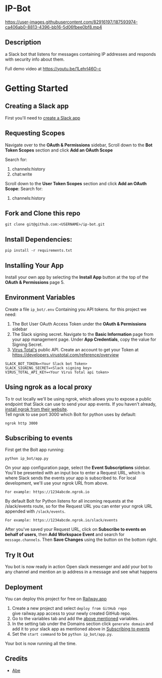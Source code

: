 # IP-Bot


https://user-images.githubusercontent.com/82916197/187593974-ca406ab0-8813-4396-bb16-5d06fbee0bf8.mp4


## Description

a Slack bot that listens for messages containing IP addresses and responds with security info about them.

Full demo video at https://youtu.be/1LehrI46O-c

# Getting Started

## Creating a Slack app
First you'll need to [create a Slack app](https://api.slack.com/apps?new_app=1&ref=bolt_start_hub)

## Requesting Scopes
Navigate over to the **OAuth & Permissions** sidebar, Scroll down to the **Bot Token Scopes** section and click **Add an OAuth Scope**

Search for:
1. channels:history
2. chat:write

Scroll down to the **User Token Scopes** section and click **Add an OAuth Scope**:
Search for:
1. channels:history

## Fork and Clone this repo
```
git clone git@github.com:<USERNAME>/ip-bot.git
```

## Install Dependencies:
```
pip install -r requirements.txt
```
## Installing Your App

Install your own app by selecting the **Install App** button at the top of the **OAuth & Permissions** page
5.


## Environment Variables

Create a file `ip_bot/.env` Containing you API tokens.
for this project we need:
1. The Bot User OAuth Access Token under the **OAuth & Permissions** sidebar
2. The Slack signing secret. Navigate to the **Basic Information** page from your app management page. Under **App Credentials**, copy the value for Signing Secret.
3. [Virus Total's](https://www.virustotal.com/gui/home/upload) public API. Create an account to get your Token at https://developers.virustotal.com/reference/overview

```
SLACK_BOT_TOKEN=<Your Slack bot Token>
SLACK_SIGNING_SECRET=<Slack signing key>
VIRUS_TOTAL_API_KEY=<Your Virus Total api token>
```

## Using ngrok as a local proxy 

To tr out locally we'll be using ngrok, which allows you to expose a public endpoint that Slack can use to send your app events. If you haven't already, [install ngrok from their website](https://ngrok.com/download).  
Tell ngrok to use port 3000 which Bolt for python uses by default:
```
ngrok http 3000
```

## Subscribing to events

First get the Bolt app running:
```
python ip_bot/app.py
```

On your app configuration page, select the **Event Subscriptions** sidebar. You'll be presented with an input box to enter a Request URL, which is where Slack sends the events your app is subscribed to. For local development, we'll use your ngrok URL from above.

    For example: https://1234abcde.ngrok.io

By default Bolt for Python listens for all incoming requests at the /slack/events route, so for the Request URL you can enter your ngrok URL appended with `/slack/events`.

    For example: https://1234abcde.ngrok.io/slack/events

After you've saved your Request URL, click on **Subscribe to events on behalf of users**, then **Add Workspace Event** and search for `message.channels`. Then **Save Changes** using the button on the bottom right.

## Try It Out

You bot is now ready in action
Open slack messenger and add your bot to any channel and mention an ip address in a message and see what happens

## Deployment

You can deploy this project for free on [Railway.app](https://railway.app?referralCode=abe-101)  

1. Create a new project and select `deploy from GitHub repo`  
    give railway.app access to your newly created GitHub repo.
2. Go to the variables tab and add the [above mentioned](#Environment-Variables) variables.
3. In the setting tab under the Domains section click `generate domain` and add it to your slack app as mentioned above in [Subscribing to events](#Subscribing-to-events)
4. Set the `start command` to be `python ip_bot/app.py`.

Your bot is now running all the time.  

## Credits
* [Abe](https:github.com/abe-101)
<!-- * [b-fullam](https://github.com/b-fullam/Automating-VirusTotal-APIv3-for-IPs-and-URLs)-->
